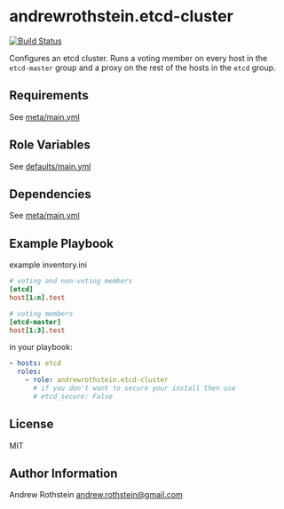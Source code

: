 andrewrothstein.etcd-cluster
===========================
[![Build Status](https://travis-ci.org/andrewrothstein/ansible-etcd-cluster.svg?branch=master)](https://travis-ci.org/andrewrothstein/ansible-etcd-cluster)

Configures an etcd cluster. Runs a voting member on every host in the ```etcd-master``` group
and a proxy on the rest of the hosts in the ```etcd``` group.

Requirements
------------

See [meta/main.yml](meta/main.yml)

Role Variables
--------------

See [defaults/main.yml](defaults/main.yml)

Dependencies
------------

See [meta/main.yml](meta/main.yml)

Example Playbook
----------------

example inventory.ini
```ini
# voting and non-voting members
[etcd]
host[1:n].test

# voting members
[etcd-master]
host[1:3].test
```

in your playbook:
```yml
- hosts: etcd
  roles:
    - role: andrewrothstein.etcd-cluster
      # if you don't want to secure your install then use
      # etcd_secure: False
```

License
-------

MIT

Author Information
------------------

Andrew Rothstein <andrew.rothstein@gmail.com>
